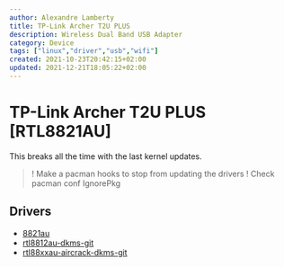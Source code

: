 ```yaml
---
author: Alexandre Lamberty
title: TP-Link Archer T2U PLUS 
description: Wireless Dual Band USB Adapter
category: Device
tags: ["linux","driver","usb","wifi"]
created: 2021-10-23T20:42:15+02:00
updated: 2021-12-21T18:05:22+02:00
---
```

# TP-Link Archer T2U PLUS [RTL8821AU]

This breaks all the time with the last kernel updates.

> ! Make a pacman hooks to stop from updating the drivers 
> ! Check pacman conf IgnorePkg

## Drivers
- [8821au](https://github.com/morrownr/8821au-20210708.git)
- [rtl8812au-dkms-git](https://aur.archlinux.org/rtl8812au-dkms-git.git)
- [rtl88xxau-aircrack-dkms-git](https://aur.archlinux.org/rtl88xxau-aircrack-dkms-git.git)
